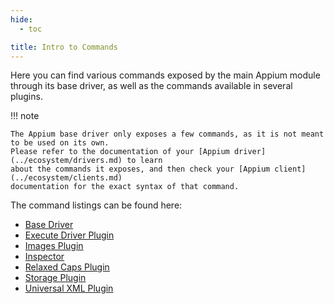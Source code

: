 ```yaml
---
hide:
  - toc

title: Intro to Commands
---
```


Here you can find various commands exposed by the main Appium module through its base driver, as
well as the commands available in several plugins.

!!! note

    The Appium base driver only exposes a few commands, as it is not meant to be used on its own.
    Please refer to the documentation of your [Appium driver](../ecosystem/drivers.md) to learn
    about the commands it exposes, and then check your [Appium client](../ecosystem/clients.md)
    documentation for the exact syntax of that command.

The command listings can be found here:

* [Base Driver](./base-driver.md)
* [Execute Driver Plugin](./execute-driver-plugin.md)
* [Images Plugin](./images-plugin.md)
* [Inspector](https://github.com/appium/appium-inspector/tree/main/plugins)
* [Relaxed Caps Plugin](./relaxed-caps-plugin.md)
* [Storage Plugin](./storage-plugin.md)
* [Universal XML Plugin](./universal-xml-plugin.md)
